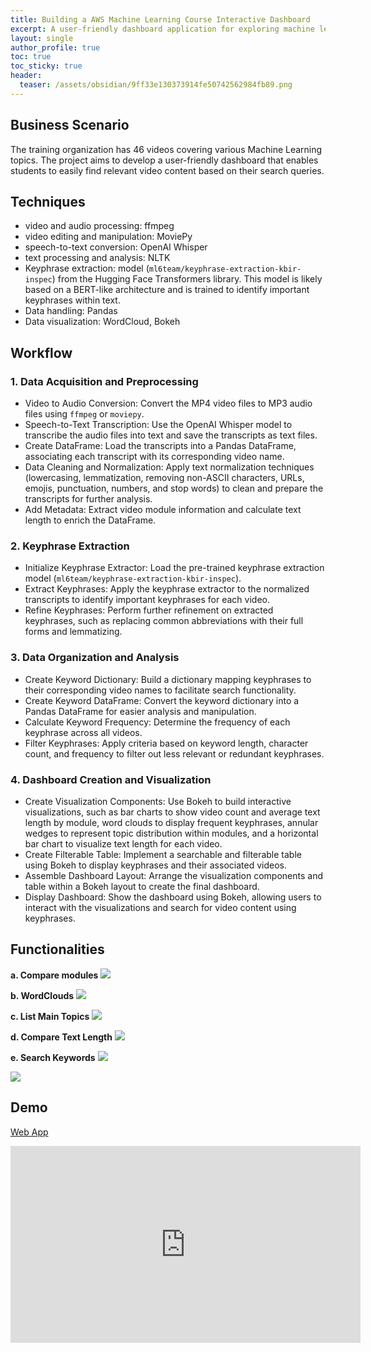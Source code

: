 ```yaml
---
title: Building a AWS Machine Learning Course Interactive Dashboard
excerpt: A user-friendly dashboard application for exploring machine learning course videos
layout: single
author_profile: true
toc: true
toc_sticky: true
header:
  teaser: /assets/obsidian/9ff33e130373914fe50742562984fb89.png
---
```


## **Business Scenario**

The training organization has 46 videos covering various Machine Learning topics. The project aims to develop a user-friendly dashboard that enables students to easily find relevant video content based on their search queries.

## **Techniques**

- video and audio processing: ffmpeg
- video editing and manipulation: MoviePy
- speech-to-text conversion: OpenAI Whisper
- text processing and analysis: NLTK
- Keyphrase extraction: model (`ml6team/keyphrase-extraction-kbir-inspec`) from the Hugging Face Transformers library. This model is likely based on a BERT-like architecture and is trained to identify important keyphrases within text.
- Data handling: Pandas
- Data visualization: WordCloud, Bokeh

## **Workflow**

### **1. Data Acquisition and Preprocessing**

- Video to Audio Conversion: Convert the MP4 video files to MP3 audio files using `ffmpeg` or `moviepy`. 
- Speech-to-Text Transcription: Use the OpenAI Whisper model to transcribe the audio files into text and save the transcripts as text files. 
- Create DataFrame: Load the transcripts into a Pandas DataFrame, associating each transcript with its corresponding video name. 
- Data Cleaning and Normalization: Apply text normalization techniques (lowercasing, lemmatization, removing non-ASCII characters, URLs, emojis, punctuation, numbers, and stop words) to clean and prepare the transcripts for further analysis. 
- Add Metadata: Extract video module information and calculate text length to enrich the DataFrame.

### **2. Keyphrase Extraction**

- Initialize Keyphrase Extractor: Load the pre-trained keyphrase extraction model (`ml6team/keyphrase-extraction-kbir-inspec`). 
- Extract Keyphrases: Apply the keyphrase extractor to the normalized transcripts to identify important keyphrases for each video. 
- Refine Keyphrases: Perform further refinement on extracted keyphrases, such as replacing common abbreviations with their full forms and lemmatizing.

### **3. Data Organization and Analysis**

- Create Keyword Dictionary: Build a dictionary mapping keyphrases to their corresponding video names to facilitate search functionality. 
- Create Keyword DataFrame: Convert the keyword dictionary into a Pandas DataFrame for easier analysis and manipulation. 
- Calculate Keyword Frequency: Determine the frequency of each keyphrase across all videos. 
- Filter Keyphrases: Apply criteria based on keyword length, character count, and frequency to filter out less relevant or redundant keyphrases.

### **4. Dashboard Creation and Visualization**

- Create Visualization Components: Use Bokeh to build interactive visualizations, such as bar charts to show video count and average text length by module, word clouds to display frequent keyphrases, annular wedges to represent topic distribution within modules, and a horizontal bar chart to visualize text length for each video. 
- Create Filterable Table: Implement a searchable and filterable table using Bokeh to display keyphrases and their associated videos. 
- Assemble Dashboard Layout: Arrange the visualization components and table within a Bokeh layout to create the final dashboard. 
- Display Dashboard: Show the dashboard using Bokeh, allowing users to interact with the visualizations and search for video content using keyphrases.

## Functionalities
**a. Compare modules**
<img src="/assets/obsidian/9ff33e130373914fe50742562984fb89.png" />

**b. WordClouds**
<img src="/assets/obsidian/4d20f74d52dc9077546a24ea7fac69a4.png" />

**c. List Main Topics**
<img src="/assets/obsidian/59648cee6091ee5ac9ff17a0991252f5.png" />

**d. Compare Text Length**
<img src="/assets/obsidian/78e5cc67d524c36f1bf7a6aeeaff5b99.png" />

**e. Search Keywords**
<img src="/assets/obsidian/7ae0b4e2ef4b89b970dd70b0d83d3963.png" />

<img src="/assets/obsidian/1b98ce2e347cc95aaa935f2851c29dea.png" />

## Demo

[Web App](https://aws-ml-course-dashboard.onrender.com/main)

<iframe width="560" height="315" src="https://www.youtube.com/embed/hYbHdYCohWQ?si=3uTvhieM1lDCDNs0" title="YouTube video player" frameborder="0" allow="accelerometer; autoplay; clipboard-write; encrypted-media; gyroscope; picture-in-picture; web-share" referrerpolicy="strict-origin-when-cross-origin" allowfullscreen></iframe>


